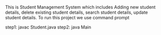 This is Student Management System which includes Adding new student details, delete existing student details, search student details, update student details. 
To run this project we use command prompt

step1: javac Student.java
step2: java Main

